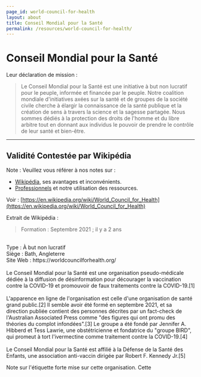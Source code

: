 ```yaml
---
page_id: world-council-for-health
layout: about
title: Conseil Mondial pour la Santé
permalink: /resources/world-council-for-health/
---
```



# Conseil Mondial pour la Santé

Leur déclaration de mission :
> Le Conseil Mondial pour la Santé est une initiative à but non lucratif pour le peuple, informée et financée par le peuple. Notre coalition mondiale d'initiatives axées sur la santé et de groupes de la société civile cherche à élargir la connaissance de la santé publique et la création de sens à travers la science et la sagesse partagée. Nous sommes dédiés à la protection des droits de l'homme et du libre arbitre tout en donnant aux individus le pouvoir de prendre le contrôle de leur santé et bien-être.

---
## Validité Contestée par Wikipédia

Note : Veuillez vous référer à nos notes sur :
- [Wikipédia](/ressources/wikipedia), ses avantages et inconvénients.
- [Professionnels](/ressources/professionnels/) et notre utilisation des ressources.

Voir : [https://en.wikipedia.org/wiki/World_Council_for_Health](https://en.wikipedia.org/wiki/World_Council_for_Health)

Extrait de Wikipédia :

<!-- Note to editors: this following quote will display correctly in web-page -->
> Formation : Septembre 2021 ; il y a 2 ans
<br>
Type : À but non lucratif
<br>
Siège : Bath, Angleterre
<br>
Site Web : https://worldcouncilforhealth.org/
<br><br>
Le Conseil Mondial pour la Santé est une organisation pseudo-médicale dédiée à la diffusion de désinformation pour décourager la vaccination contre la COVID-19 et promouvoir de faux traitements contre la COVID-19.[1]
<br><br>
L'apparence en ligne de l'organisation est celle d'une organisation de santé grand public.[2] Il semble avoir été formé en septembre 2021, et sa direction publiée contient des personnes décrites par un fact-check de l'Australian Associated Press comme "des figures qui ont promu des théories du complot infondées".[3] Le groupe a été fondé par Jennifer A. Hibberd et Tess Lawrie, une obstétricienne et fondatrice du "groupe BIRD", qui promeut à tort l'ivermectine comme traitement contre la COVID-19.[4]
<br><br>
Le Conseil Mondial pour la Santé est affilié à la Défense de la Santé des Enfants, une association anti-vaccin dirigée par Robert F. Kennedy Jr.[5]

Note sur l'étiquette forte mise sur cette organisation. Cette

